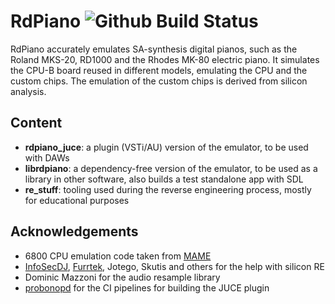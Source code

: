 # RdPiano ![Github Build Status](https://github.com/giulioz/rdpiano/actions/workflows/main.yml/badge.svg)

RdPiano accurately emulates SA-synthesis digital pianos, such as the Roland MKS-20, RD1000 and the Rhodes MK-80 electric piano.
It simulates the CPU-B board reused in different models, emulating the CPU and the custom chips. The emulation of the custom chips is derived from silicon analysis.

## Content

- **rdpiano_juce**: a plugin (VSTi/AU) version of the emulator, to be used with DAWs
- **librdpiano**: a dependency-free version of the emulator, to be used as a library in other software, also builds a test standalone app with SDL
- **re_stuff**: tooling used during the reverse engineering process, mostly for educational purposes

## Acknowledgements

- 6800 CPU emulation code taken from [MAME](https://github.com/mamedev/mame)
- [InfoSecDJ](https://siliconpr0n.org/archive/doku.php?id=infosecdj:start), [Furrtek](http://furrtek.free.fr/), Jotego, Skutis and others for the help with silicon RE
- Dominic Mazzoni for the audio resample library
- [probonopd](https://github.com/probonopd) for the CI pipelines for building the JUCE plugin
